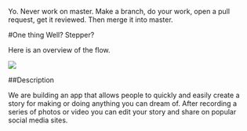 Yo. Never work on master. Make a branch, do your work, open a pull request, get it reviewed. Then merge it into master.


#One thing Well? Stepper?

Here is an overview of the flow. 

![](overview.png)


##Description

We are building an app that allows people to quickly and easily create a story for making or doing anything you can dream of. After recording a series of photos or video you can edit your story and share on popular social media sites. 

